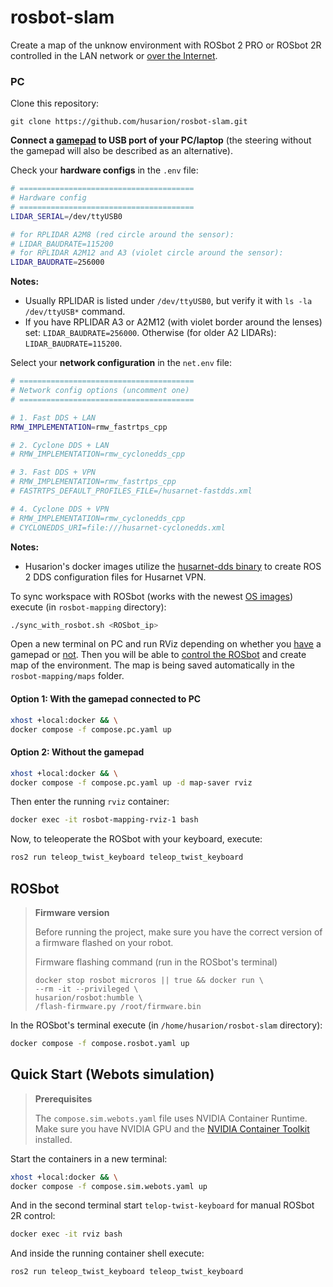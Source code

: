 # rosbot-slam

Create a map of the unknow environment with ROSbot 2 PRO or ROSbot 2R controlled in the LAN network or [over the Internet](https://husarion.com/manuals/rosbot/remote-access/).

### PC

Clone this repository:

```
git clone https://github.com/husarion/rosbot-slam.git
```

**Connect a [gamepad](https://husarion.com/tutorials/other-tutorials/rosbot-gamepad/) to USB port of your PC/laptop** (the steering without the gamepad will also be described as an alternative).

Check your **hardware configs** in the `.env` file:

```bash
# =======================================
# Hardware config
# =======================================
LIDAR_SERIAL=/dev/ttyUSB0

# for RPLIDAR A2M8 (red circle around the sensor):
# LIDAR_BAUDRATE=115200
# for RPLIDAR A2M12 and A3 (violet circle around the sensor):
LIDAR_BAUDRATE=256000
```

**Notes:**
- Usually RPLIDAR is listed under `/dev/ttyUSB0`, but verify it with `ls -la /dev/ttyUSB*` command.
- If you have RPLIDAR A3 or A2M12 (with violet border around the lenses) set: `LIDAR_BAUDRATE=256000`. Otherwise (for older A2 LIDARs): `LIDAR_BAUDRATE=115200`.

Select your **network configuration** in the `net.env` file:

```bash
# =======================================
# Network config options (uncomment one)
# =======================================

# 1. Fast DDS + LAN
RMW_IMPLEMENTATION=rmw_fastrtps_cpp

# 2. Cyclone DDS + LAN
# RMW_IMPLEMENTATION=rmw_cyclonedds_cpp

# 3. Fast DDS + VPN
# RMW_IMPLEMENTATION=rmw_fastrtps_cpp
# FASTRTPS_DEFAULT_PROFILES_FILE=/husarnet-fastdds.xml

# 4. Cyclone DDS + VPN
# RMW_IMPLEMENTATION=rmw_cyclonedds_cpp
# CYCLONEDDS_URI=file:///husarnet-cyclonedds.xml
```

**Notes:**
- Husarion's docker images utilize the [husarnet-dds binary](https://github.com/husarnet/husarnet-dds) to create ROS 2 DDS configuration files for Husarnet VPN.

To sync workspace with ROSbot (works with the newest [OS images](https://husarion.com/manuals/rosbot/operating-system-reinstallation/)) execute (in `rosbot-mapping` directory):

```bash
./sync_with_rosbot.sh <ROSbot_ip>
```

Open a new terminal on PC and run RViz depending on whether you [have](https://github.com/husarion/rosbot-mapping#option-1-with-the-gamepad-connected-to-pc) a gamepad or [not](https://github.com/husarion/rosbot-mapping#option-2-without-the-gamepad). Then you will be able to [control the ROSbot](https://husarion.com/tutorials/other-tutorials/rosbot-gamepad/) and create map of the environment. The map is being saved automatically in the `rosbot-mapping/maps` folder.

#### Option 1: With the gamepad connected to PC

```bash
xhost +local:docker && \
docker compose -f compose.pc.yaml up
```

#### Option 2: Without the gamepad

```bash
xhost +local:docker && \
docker compose -f compose.pc.yaml up -d map-saver rviz
```

Then enter the running `rviz` container:

```bash
docker exec -it rosbot-mapping-rviz-1 bash
```

Now, to teleoperate the ROSbot with your keyboard, execute:

```bash
ros2 run teleop_twist_keyboard teleop_twist_keyboard
```

## ROSbot

> **Firmware version**
>
> Before running the project, make sure you have the correct version of a firmware flashed on your robot.
>
> Firmware flashing command (run in the ROSbot's terminal)
>
> ```
> docker stop rosbot microros || true && docker run \
> --rm -it --privileged \
> husarion/rosbot:humble \
> /flash-firmware.py /root/firmware.bin
> ```

In the ROSbot's terminal execute (in `/home/husarion/rosbot-slam` directory):

```bash
docker compose -f compose.rosbot.yaml up
```

## Quick Start (Webots simulation)

> **Prerequisites**
>
> The `compose.sim.webots.yaml` file uses NVIDIA Container Runtime. Make sure you have NVIDIA GPU and the [NVIDIA Container Toolkit](https://docs.nvidia.com/datacenter/cloud-native/container-toolkit/install-guide.html) installed.

Start the containers in a new terminal:

```bash
xhost +local:docker && \
docker compose -f compose.sim.webots.yaml up
```

And in the second terminal start `telop-twist-keyboard` for manual ROSbot 2R control:

```bash
docker exec -it rviz bash
```

And inside the running container shell execute:

```bash
ros2 run teleop_twist_keyboard teleop_twist_keyboard
```
